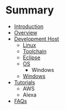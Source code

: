 # Summary

* [Introduction](README.md)
* [Overview](documentation.md)
* [Development Host](awsmd.md)
   * [Linux](linux.md)
   * [Toolchain](toolchain.md)
   * [Eclipse](eclipse.md)
   * [OS](os.md)
       * Windows
   * [Windows](windows.md)
* [Tutorials](tutorials.md)
   * AWS
   * Alexa
* [FAQs](faqs.md)

